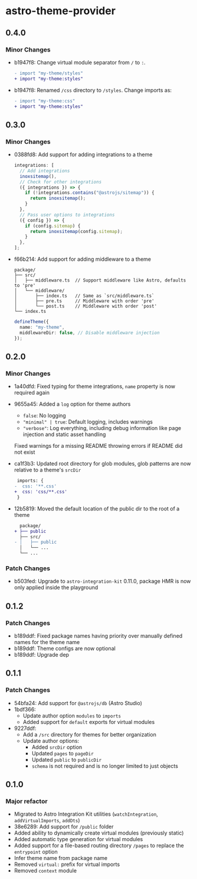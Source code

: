 # astro-theme-provider

## 0.4.0

### Minor Changes

- b1947f8: Change virtual module separator from `/` to `:`.

  ```diff
  - import "my-theme/styles"
  + import "my-theme:styles"
  ```

- b1947f8: Renamed `/css` directory to `/styles`. Change imports as:

  ```diff
  - import "my-theme:css"
  + import "my-theme:styles"
  ```

## 0.3.0

### Minor Changes

- 0388fd8: Add support for adding integrations to a theme

  ```ts
  integrations: [
    // Add integrations
    inoxsitemap(),
    // Check for other integrations
    ({ integrations }) => {
      if (!integrations.contains("@astrojs/sitemap")) {
        return inoxsitemap();
      }
    },
    // Pass user options to integrations
    ({ config }) => {
      if (config.sitemap) {
        return inoxsitemap(config.sitemap);
      }
    },
  ];
  ```

- f66b214: Add support for adding middleware to a theme

  ```
  package/
  ├── src/
  │   ├── middleware.ts  // Support middleware like Astro, defaults to 'pre'
  │   └── middleware/
  │       ├── index.ts   // Same as `src/middleware.ts`
  │       ├── pre.ts     // Middleware with order 'pre'
  │       └── post.ts    // Middleware with order 'post'
  └── index.ts
  ```

  ```ts
  defineTheme({
    name: "my-theme",
    middlewareDir: false, // Disable middleware injection
  });
  ```

## 0.2.0

### Minor Changes

- 1a40dfd: Fixed typing for theme integrations, `name` property is now required again
- 9655a45: Added a `log` option for theme authors

  - `false`: No logging
  - `"minimal" | true`: Default logging, includes warnings
  - `"verbose"`: Log everything, including debug information like page injection and static asset handling

  Fixed warnings for a missing README throwing errors if README did not exist

- ca1f3b3: Updated root directory for glob modules, glob patterns are now relative to a theme's `srcDir`

  ```diff
   imports: {
  -  css: '**.css'
  +  css: 'css/**.css'
   }
  ```

- 12b5819: Moved the default location of the public dir to the root of a theme

  ```diff
    package/
  + ├── public
    ├── src/
  - │   ├── public
    │   └── ...
    └── ...
  ```

### Patch Changes

- b503fed: Upgrade to `astro-integration-kit` 0.11.0, package HMR is now only applied inside the playground

## 0.1.2

### Patch Changes

- b189ddf: Fixed package names having priority over manually defined names for the theme name
- b189ddf: Theme configs are now optional
- b189ddf: Upgrade dep

## 0.1.1

### Patch Changes

- 54bfa24: Add support for `@astrojs/db` (Astro Studio)
- 1bdf366:
  - Update author option `modules` to `imports`
  - Added support for `default` exports for virtual modules
- 9227ddf:
  - Add a `/src` directory for themes for better organization
  - Update author options:
    - Added `srcDir` option
    - Updated `pages` to `pageDir`
    - Updated `public` to `publicDir`
    - `schema` is not required and is no longer limited to just objects

## 0.1.0

### Major refactor

- Migrated to Astro Integration Kit utilities (`watchIntegration`, `addVirtualImports`, `addDts`)
- 38e6289: Add support for `/public` folder
- Added ability to dynamically create virtual modules (previously static)
- Added automatic type generation for virtual modules
- Added support for a file-based routing directory `/pages` to replace the `entrypoint` option
- Infer theme name from package name
- Removed `virtual:` prefix for virtual imports
- Removed `context` module
